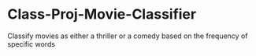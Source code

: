 # Class-Proj-Movie-Classifier
Classify movies as either a thriller or a comedy based on the frequency of specific words
